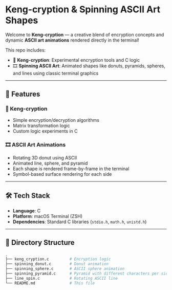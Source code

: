 # Keng-cryption & Spinning ASCII Art Shapes

Welcome to **Keng-cryption** — a creative blend of encryption concepts and dynamic **ASCII art animations** rendered directly in the terminal!

This repo includes:
- 🔐 **Keng-cryption**: Experimental encryption tools and C logic
- 🎞️ **Spinning ASCII Art**: Animated shapes like donuts, pyramids, spheres, and lines using classic terminal graphics

---

## 🚀 Features

### 🔐 Keng-cryption
- Simple encryption/decryption algorithms
- Matrix transformation logic
- Custom logic experiments in C

### 🎞️ ASCII Art Animations
- Rotating 3D donut using ASCII
- Animated line, sphere, and pyramid
- Each shape is rendered frame-by-frame in the terminal
- Symbol-based surface rendering for each side

---

## 🛠️ Tech Stack

- **Language**: C
- **Platform**: macOS Terminal (ZSH)
- **Dependencies**: Standard C libraries (`stdio.h`, `math.h`, `unistd.h`)

---

## 📂 Directory Structure

```bash
.
├── keng_cryption.c         # Encryption logic
├── spinning_donut.c        # Donut animation
├── spinning_sphere.c       # ASCII sphere animation
├── spinning_pyramid.c      # Pyramid with different characters per side
├── line_spin.c             # Rotating ASCII line
└── README.md               # This file
